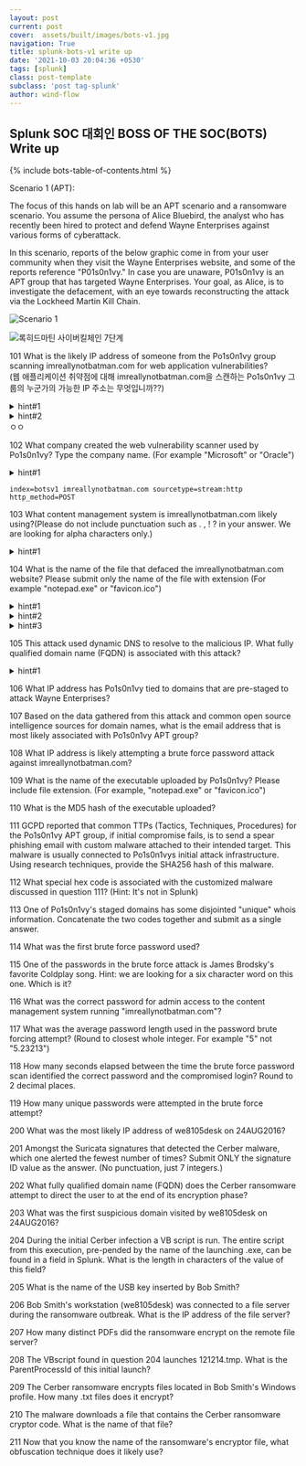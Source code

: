 ```yaml
---
layout: post
current: post
cover:  assets/built/images/bots-v1.jpg
navigation: True
title: splunk-bots-v1 write up
date: '2021-10-03 20:04:36 +0530'
tags: [splunk]
class: post-template
subclass: 'post tag-splunk'
author: wind-flow
---
```


## Splunk SOC 대회인 BOSS OF THE SOC(BOTS) Write up

{% include bots-table-of-contents.html %}

Scenario 1 (APT):

The focus of this hands on lab will be an APT scenario and a ransomware scenario. You assume the persona of Alice Bluebird, the analyst who has recently been hired to protect and defend Wayne Enterprises against various forms of cyberattack.

In this scenario, reports of the below graphic come in from your user community when they visit the Wayne Enterprises website, and some of the reports reference "P01s0n1vy." In case you are unaware, P01s0n1vy is an APT group that has targeted Wayne Enterprises. Your goal, as Alice, is to investigate the defacement, with an eye towards reconstructing the attack via the Lockheed Martin Kill Chain.

![Scenario 1]({{site.baseurl}}/assets/built/images/botsv1/bots-v1-scenario.jpg)


![록히드마틴 사이버킬체인 7단계]({{site.baseurl}}/assets/built/images/botsv1/cyberkillchain.jpg)

101	What is the likely IP address of someone from the Po1s0n1vy group scanning imreallynotbatman.com for web application vulnerabilities?  
\(웹 애플리케이션 취약점에 대해 imreallynotbatman.com을 스캔하는 Po1s0n1vy 그룹의 누군가의 가능한 IP 주소는 무엇입니까??)
<details><summary>hint#1</summary>
Start your search with "sourcetype=stream:http" and review the rich data captured in these events.
</details>

<details>
  <summary>hint#2</summary>
You'll notice that source and destination IP addresses are stored in fields called src_ip and dest_ip respectively. Determine top-talkers for HTTP by combining : "sourcetype=stream:http | stats count by src_ip, dest_ip | sort -count" </span>
</details>
ㅇㅇ


102 What company created the web vulnerability scanner used by Po1s0n1vy? Type the company name. (For example "Microsoft" or "Oracle")  

<details>
  <summary>hint#1</summary>
</details>

```
index=botsv1 imreallynotbatman.com sourcetype=stream:http http_method=POST
```

103	What content management system is imreallynotbatman.com likely using?(Please do not include punctuation such as . , ! ? in your answer. We are looking for alpha characters only.)


<details>
  <summary>hint#1</summary>
</details>

104	What is the name of the file that defaced the imreallynotbatman.com website? Please submit only the name of the file with extension (For example "notepad.exe" or "favicon.ico")


<details>
  <summary>hint#1</summary>
</details>

<details>
  <summary>hint#2</summary>
</details>

<details>
  <summary>hint#3</summary>
</details>


105	This attack used dynamic DNS to resolve to the malicious IP. What fully qualified domain name (FQDN) is associated with this attack?

<details>
  <summary>hint#1</summary>
</details>


106	What IP address has Po1s0n1vy tied to domains that are pre-staged to attack Wayne Enterprises?

107	Based on the data gathered from this attack and common open source intelligence sources for domain names, what is the email address that is most likely associated with Po1s0n1vy APT group?

108	What IP address is likely attempting a brute force password attack against imreallynotbatman.com?

109	What is the name of the executable uploaded by Po1s0n1vy? Please include file extension. (For example, "notepad.exe" or "favicon.ico")

110	What is the MD5 hash of the executable uploaded?

111	GCPD reported that common TTPs (Tactics, Techniques, Procedures) for the Po1s0n1vy APT group, if initial compromise fails, is to send a spear phishing email with custom malware attached to their intended target. This malware is usually connected to Po1s0n1vys initial attack infrastructure. Using research techniques, provide the SHA256 hash of this malware.

112	What special hex code is associated with the customized malware discussed in question 111? (Hint: It's not in Splunk)

113	One of Po1s0n1vy's staged domains has some disjointed "unique" whois information. Concatenate the two codes together and submit as a single answer.

114	What was the first brute force password used?

115	One of the passwords in the brute force attack is James Brodsky's favorite Coldplay song. Hint: we are looking for a six character word on this one. Which is it?

116	What was the correct password for admin access to the content management system running "imreallynotbatman.com"?

117	What was the average password length used in the password brute forcing attempt? (Round to closest whole integer. For example "5" not "5.23213")

118	How many seconds elapsed between the time the brute force password scan identified the correct password and the compromised login? Round to 2 decimal places.

119	How many unique passwords were attempted in the brute force attempt?

200	What was the most likely IP address of we8105desk on 24AUG2016?

201	Amongst the Suricata signatures that detected the Cerber malware, which one alerted the fewest number of times? Submit ONLY the signature ID value as the answer. (No punctuation, just 7 integers.)

202	What fully qualified domain name (FQDN) does the Cerber ransomware attempt to direct the user to at the end of its encryption phase?

203	What was the first suspicious domain visited by we8105desk on 24AUG2016?

204	During the initial Cerber infection a VB script is run. The entire script from this execution, pre-pended by the name of the launching .exe, can be found in a field in Splunk. What is the length in characters of the value of this field?

205	What is the name of the USB key inserted by Bob Smith?

206	Bob Smith's workstation (we8105desk) was connected to a file server during the ransomware outbreak. What is the IP address of the file server?

207	How many distinct PDFs did the ransomware encrypt on the remote file server?

208	The VBscript found in question 204 launches 121214.tmp. What is the ParentProcessId of this initial launch?

209	The Cerber ransomware encrypts files located in Bob Smith's Windows profile. How many .txt files does it encrypt?

210	The malware downloads a file that contains the Cerber ransomware cryptor code. What is the name of that file?

211	Now that you know the name of the ransomware's encryptor file, what obfuscation technique does it likely use?